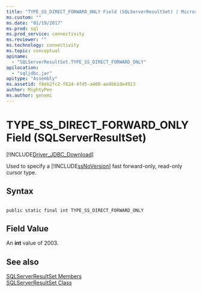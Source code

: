 ```yaml
---
title: "TYPE_SS_DIRECT_FORWARD_ONLY Field (SQLServerResultSet) | Microsoft Docs"
ms.custom: ""
ms.date: "01/19/2017"
ms.prod: sql
ms.prod_service: connectivity
ms.reviewer: ""
ms.technology: connectivity
ms.topic: conceptual
apiname: 
  - "SQLServerResultSet.TYPE_SS_DIRECT_FORWARD_ONLY"
apilocation: 
  - "sqljdbc.jar"
apitype: "Assembly"
ms.assetid: f8eb2fc2-f624-4fd5-a408-ae4bb1de4913
author: MightyPen
ms.author: genemi
---
```

# TYPE_SS_DIRECT_FORWARD_ONLY Field (SQLServerResultSet)
[!INCLUDE[Driver_JDBC_Download](../../../includes/driver_jdbc_download.md)]

  Used to specify a [!INCLUDE[ssNoVersion](../../../includes/ssnoversion-md.md)] fast forward-only, read-only cursor type.  
  
## Syntax  
  
```  
  
public static final int TYPE_SS_DIRECT_FORWARD_ONLY  
```  
  
## Field Value  
 An **int** value of 2003.  
  
## See also  
 [SQLServerResultSet Members](../../../connect/jdbc/reference/sqlserverresultset-members.md)   
 [SQLServerResultSet Class](../../../connect/jdbc/reference/sqlserverresultset-class.md)  
  
  

